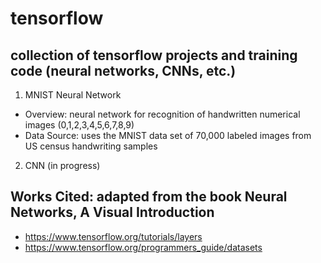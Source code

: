 # tensorflow
## collection of tensorflow projects and training code (neural networks, CNNs, etc.)
1. MNIST Neural Network
* Overview: neural network for recognition of handwritten numerical images (0,1,2,3,4,5,6,7,8,9)
* Data Source: uses the MNIST data set of 70,000 labeled images from US census handwriting samples

2. CNN (in progress)

## Works Cited: adapted from the book Neural Networks, A Visual Introduction 
* https://www.tensorflow.org/tutorials/layers
* https://www.tensorflow.org/programmers_guide/datasets
